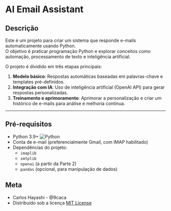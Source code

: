 <h1>AI Email Assistant</h1>

## Descrição
Este é um projeto para criar um sistema que responde e-mails automaticamente usando Python.  
O objetivo é praticar programação Python e explorar conceitos como automação, processamento de texto e inteligência artificial.  

O projeto é dividido em três etapas principais:

1. **Modelo básico**: Respostas automáticas baseadas em palavras-chave e templates pré-definidos.
2. **Integração com IA**: Uso de inteligência artificial (OpenAI API) para gerar respostas personalizadas.
3. **Treinamento e aprimoramento**: Aprimorar a personalização e criar um histórico de e-mails para análise e melhoria contínua.

---

## Pré-requisitos

* Python 3.9+ ![Python](https://img.shields.io/badge/Code-Python-informational?style=flat&logo=python&color=3776AB)
* Conta de e-mail (preferencialmente Gmail, com IMAP habilitado)
* Dependências do projeto:
  * `imaplib`
  * `smtplib`
  * `openai` (a partir da Parte 2)
  * `pandas` (opcional, para manipulação de dados)

## Meta
- Carlos Hayashi - @9caca
- Distribuído sob a licença [MIT License](https://https://github.com/9caca/AirCnC/blob/master/LICENSE)